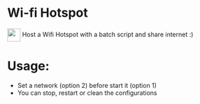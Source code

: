 # Wi-fi Hotspot
<img valign="middle" src="https://i.pinimg.com/originals/33/ca/57/33ca5738c2f2933f78ebe15b04a9ec9d.png" width="30" height="30" /> Host a Wifi Hotspot with a batch script and share internet :)

# Usage:
- Set a network (option 2) before start it (option 1)
- You can stop, restart or clean the configurations

